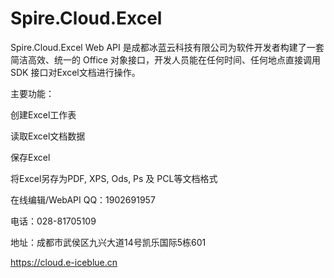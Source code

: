 # Spire.Cloud.Excel
 
Spire.Cloud.Excel Web API 是成都冰蓝云科技有限公司为软件开发者构建了一套简洁高效、统一的 Office 对象接口，开发人员能在任何时间、任何地点直接调用 SDK 接口对Excel文档进行操作。 

主要功能：

创建Excel工作表

读取Excel文档数据

保存Excel 

将Excel另存为PDF, XPS, Ods, Ps 及 PCL等文档格式

在线编辑/WebAPI QQ：1902691957

电话：028-81705109

地址：成都市武侯区九兴大道14号凯乐国际5栋601

https://cloud.e-iceblue.cn
